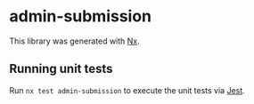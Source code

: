 # admin-submission

This library was generated with [Nx](https://nx.dev).

## Running unit tests

Run `nx test admin-submission` to execute the unit tests via [Jest](https://jestjs.io).
